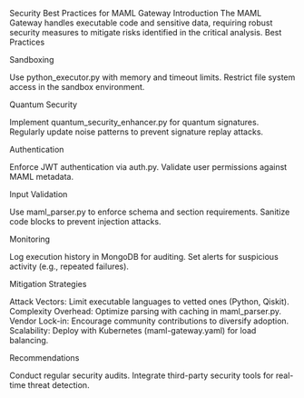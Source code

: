 Security Best Practices for MAML Gateway
Introduction
The MAML Gateway handles executable code and sensitive data, requiring robust security measures to mitigate risks identified in the critical analysis.
Best Practices

Sandboxing

Use python_executor.py with memory and timeout limits.
Restrict file system access in the sandbox environment.


Quantum Security

Implement quantum_security_enhancer.py for quantum signatures.
Regularly update noise patterns to prevent signature replay attacks.


Authentication

Enforce JWT authentication via auth.py.
Validate user permissions against MAML metadata.


Input Validation

Use maml_parser.py to enforce schema and section requirements.
Sanitize code blocks to prevent injection attacks.


Monitoring

Log execution history in MongoDB for auditing.
Set alerts for suspicious activity (e.g., repeated failures).



Mitigation Strategies

Attack Vectors: Limit executable languages to vetted ones (Python, Qiskit).
Complexity Overhead: Optimize parsing with caching in maml_parser.py.
Vendor Lock-in: Encourage community contributions to diversify adoption.
Scalability: Deploy with Kubernetes (maml-gateway.yaml) for load balancing.

Recommendations

Conduct regular security audits.
Integrate third-party security tools for real-time threat detection.
